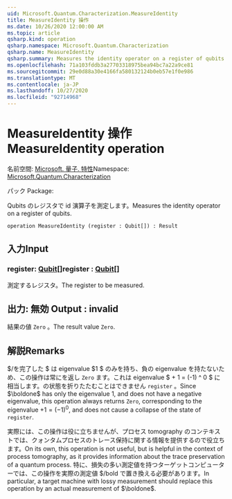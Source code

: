 ```yaml
---
uid: Microsoft.Quantum.Characterization.MeasureIdentity
title: MeasureIdentity 操作
ms.date: 10/26/2020 12:00:00 AM
ms.topic: article
qsharp.kind: operation
qsharp.namespace: Microsoft.Quantum.Characterization
qsharp.name: MeasureIdentity
qsharp.summary: Measures the identity operator on a register of qubits.
ms.openlocfilehash: 71a103fddb3a27703318975bea94bc7a22a9ce81
ms.sourcegitcommit: 29e0d88a30e4166fa580132124b0eb57e1f0e986
ms.translationtype: MT
ms.contentlocale: ja-JP
ms.lasthandoff: 10/27/2020
ms.locfileid: "92714968"
---
```

# <a name="measureidentity-operation"></a><span data-ttu-id="c4ae1-102">MeasureIdentity 操作</span><span class="sxs-lookup"><span data-stu-id="c4ae1-102">MeasureIdentity operation</span></span>

<span data-ttu-id="c4ae1-103">名前空間: [Microsoft. 量子. 特性](xref:Microsoft.Quantum.Characterization)</span><span class="sxs-lookup"><span data-stu-id="c4ae1-103">Namespace: [Microsoft.Quantum.Characterization](xref:Microsoft.Quantum.Characterization)</span></span>

<span data-ttu-id="c4ae1-104">パック [](https://nuget.org/packages/)</span><span class="sxs-lookup"><span data-stu-id="c4ae1-104">Package: [](https://nuget.org/packages/)</span></span>


<span data-ttu-id="c4ae1-105">Qubits のレジスタで id 演算子を測定します。</span><span class="sxs-lookup"><span data-stu-id="c4ae1-105">Measures the identity operator on a register of qubits.</span></span>

```qsharp
operation MeasureIdentity (register : Qubit[]) : Result
```


## <a name="input"></a><span data-ttu-id="c4ae1-106">入力</span><span class="sxs-lookup"><span data-stu-id="c4ae1-106">Input</span></span>

### <a name="register--qubit"></a><span data-ttu-id="c4ae1-107">register: [Qubit](xref:microsoft.quantum.lang-ref.qubit)[]</span><span class="sxs-lookup"><span data-stu-id="c4ae1-107">register : [Qubit](xref:microsoft.quantum.lang-ref.qubit)[]</span></span>

<span data-ttu-id="c4ae1-108">測定するレジスタ。</span><span class="sxs-lookup"><span data-stu-id="c4ae1-108">The register to be measured.</span></span>



## <a name="output--__invalidresult__"></a><span data-ttu-id="c4ae1-109">出力: __無効 <Result>__</span><span class="sxs-lookup"><span data-stu-id="c4ae1-109">Output : __invalid<Result>__</span></span>

<span data-ttu-id="c4ae1-110">結果の値 `Zero` 。</span><span class="sxs-lookup"><span data-stu-id="c4ae1-110">The result value `Zero`.</span></span>

## <a name="remarks"></a><span data-ttu-id="c4ae1-111">解説</span><span class="sxs-lookup"><span data-stu-id="c4ae1-111">Remarks</span></span>

<span data-ttu-id="c4ae1-112">$/を完了した $ は eigenvalue $1 $ のみを持ち、負の eigenvalue を持たないため、この操作は常にを返し `Zero` ます。これは eigenvalue $ + 1 = (-1) ^ 0 $ に相当します。の状態を折りたたむことはできません `register` 。</span><span class="sxs-lookup"><span data-stu-id="c4ae1-112">Since $\boldone$ has only the eigenvalue $1$, and does not have a negative eigenvalue, this operation always returns `Zero`, corresponding to the eigenvalue $+1 = (-1)^0$, and does not cause a collapse of the state of `register`.</span></span>

<span data-ttu-id="c4ae1-113">実際には、この操作は役に立ちませんが、プロセス tomography のコンテキストでは、クォンタムプロセスのトレース保持に関する情報を提供するので役立ちます。</span><span class="sxs-lookup"><span data-stu-id="c4ae1-113">On its own, this operation is not useful, but is helpful in the context of process tomography, as it provides information about the trace preservation of a quantum process.</span></span>
<span data-ttu-id="c4ae1-114">特に、損失の多い測定値を持つターゲットコンピューターでは、この操作を実際の測定値 $/bold で置き換える必要があります。</span><span class="sxs-lookup"><span data-stu-id="c4ae1-114">In particular, a target machine with lossy measurement should replace this operation by an actual measurement of $\boldone$.</span></span>